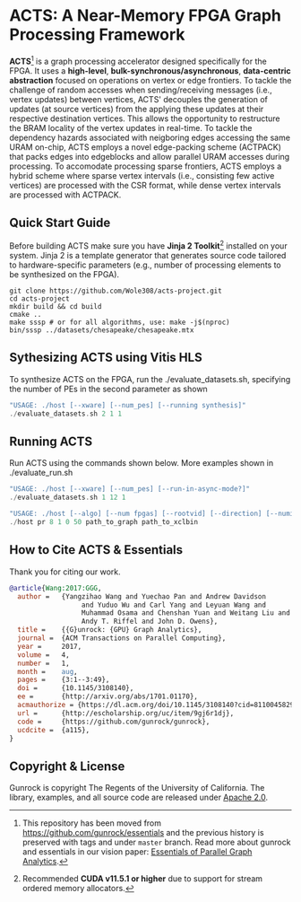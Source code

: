 # ACTS: A Near-Memory FPGA Graph Processing Framework

**ACTS**[^1] is a graph processing accelerator designed specifically for the FPGA. It uses a **high-level**, **bulk-synchronous/asynchronous**, **data-centric abstraction** focused on operations on vertex or edge frontiers. To tackle the challenge of random accesses when sending/receiving messages (i.e., vertex updates) between vertices, ACTS' decouples the generation of updates (at source vertices) from the applying these updates at their respective destination vertices. This allows the opportunity to restructure the BRAM locality of the vertex updates in real-time. To tackle the dependency hazards associated with neigboring edges accessing the same URAM on-chip, ACTS employs a novel edge-packing scheme (ACTPACK) that packs edges into edgeblocks and allow parallel URAM accesses during processing. To accomodate processing sparse frontiers, ACTS employs a hybrid scheme where sparse vertex intervals (i.e., consisting few active vertices) are processed with the CSR format, while dense vertex intervals are processed with ACTPACK.

## Quick Start Guide
Before building ACTS make sure you have **Jinja 2 Toolkit**[^2] installed on your system. Jinja 2 is a template generator that generates source code tailored to hardware-specific parameters (e.g., number of processing elements to be synthesized on the FPGA). 

```shell
git clone https://github.com/Wole308/acts-project.git
cd acts-project
mkdir build && cd build
cmake .. 
make sssp # or for all algorithms, use: make -j$(nproc)
bin/sssp ../datasets/chesapeake/chesapeake.mtx
```

## Sythesizing ACTS using Vitis HLS
To synthesize ACTS on the FPGA, run the ./evaluate_datasets.sh, specifying the number of PEs in the second parameter as shown
```cpp
"USAGE: ./host [--xware] [--num_pes] [--running synthesis]"
./evaluate_datasets.sh 2 1 1
```

## Running ACTS
Run ACTS using the commands shown below. More examples shown in ./evaluate_run.sh
```cpp
"USAGE: ./host [--xware] [--num_pes] [--run-in-async-mode?]"
./evaluate_datasets.sh 1 12 1

"USAGE: ./host [--algo] [--num fpgas] [--rootvid] [--direction] [--numiterations] [--graph_path] [--XCLBINS...] "
./host pr 8 1 0 50 path_to_graph path_to_xclbin
```		

## How to Cite ACTS & Essentials
Thank you for citing our work.

```bibtex
@article{Wang:2017:GGG,
  author =	 {Yangzihao Wang and Yuechao Pan and Andrew Davidson
                  and Yuduo Wu and Carl Yang and Leyuan Wang and
                  Muhammad Osama and Chenshan Yuan and Weitang Liu and
                  Andy T. Riffel and John D. Owens},
  title =	 {{G}unrock: {GPU} Graph Analytics},
  journal =	 {ACM Transactions on Parallel Computing},
  year =	 2017,
  volume =	 4,
  number =	 1,
  month =	 aug,
  pages =	 {3:1--3:49},
  doi =		 {10.1145/3108140},
  ee =		 {http://arxiv.org/abs/1701.01170},
  acmauthorize = {https://dl.acm.org/doi/10.1145/3108140?cid=81100458295},
  url =		 {http://escholarship.org/uc/item/9gj6r1dj},
  code =	 {https://github.com/gunrock/gunrock},
  ucdcite =	 {a115},
}
```

## Copyright & License

Gunrock is copyright The Regents of the University of California. The library, examples, and all source code are released under [Apache 2.0](https://github.com/gunrock/gunrock/blob/main/LICENSE).

[^1]: This repository has been moved from https://github.com/gunrock/essentials and the previous history is preserved with tags and under `master` branch. Read more about gunrock and essentials in our vision paper: [Essentials of Parallel Graph Analytics](https://escholarship.org/content/qt2p19z28q/qt2p19z28q_noSplash_38a658bccc817ba025517311a776840f.pdf).
[^2]: Recommended **CUDA v11.5.1 or higher** due to support for stream ordered memory allocators.
